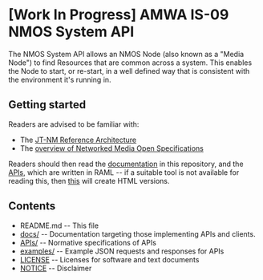 # \[Work In Progress\] AMWA IS-09 NMOS System API

The NMOS System API allows an NMOS Node (also known as a "Media Node") to find Resources that are common across a system.
This enables the Node to start, or re-start, in a well defined way that is consistent with the environment it's running in.

## Getting started

Readers are advised to be familiar with:
*   The [JT-NM Reference Architecture](http://jt-nm.org/RA-1.0/)
*   The [overview of Networked Media Open Specifications](https://github.com/AMWA-TV/nmos)

Readers should then read the [documentation](docs/) in this repository, and the [APIs](APIs/), which are written in RAML -- if a suitable tool is not available for reading this, then [this](APIs/generateHTML) will create HTML versions.

## Contents

* README.md -- This file
* [docs/](docs/) -- Documentation targeting those implementing APIs and clients.
* [APIs/](APIs/) -- Normative specifications of APIs
* [examples/](examples/) -- Example JSON requests and responses for APIs
* [LICENSE](LICENSE) -- Licenses for software and text documents
* [NOTICE](NOTICE) -- Disclaimer
